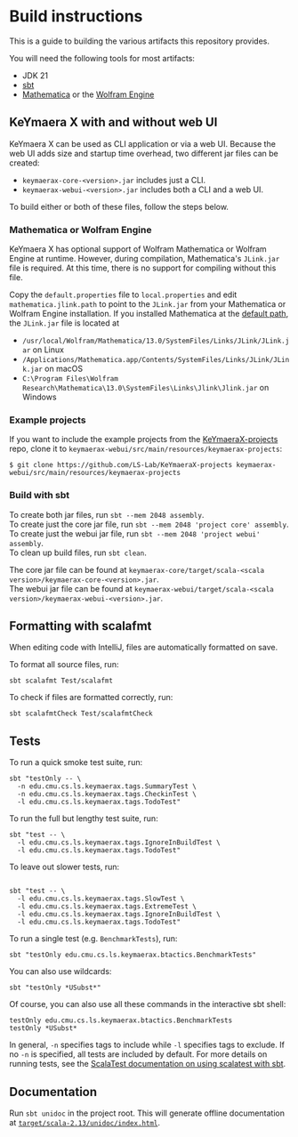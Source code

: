 # Build instructions

This is a guide to building the various artifacts this repository provides.

You will need the following tools for most artifacts:

- JDK 21
- [sbt](https://www.scala-sbt.org/)
- [Mathematica](https://www.wolfram.com/mathematica/)
  or the [Wolfram Engine](https://www.wolfram.com/engine/)

## KeYmaera X with and without web UI

KeYmaera X can be used as CLI application or via a web UI.
Because the web UI adds size and startup time overhead,
two different jar files can be created:

- `keymaerax-core-<version>.jar` includes just a CLI.
- `keymaerax-webui-<version>.jar` includes both a CLI and a web UI.

To build either or both of these files, follow the steps below.

### Mathematica or Wolfram Engine

KeYmaera X has optional support of Wolfram Mathematica or Wolfram Engine at runtime.
However, during compilation, Mathematica's `JLink.jar` file is required.
At this time, there is no support for compiling without this file.

Copy the `default.properties` file to `local.properties`
and edit `mathematica.jlink.path` to point to the `JLink.jar`
from your Mathematica or Wolfram Engine installation.
If you installed Mathematica at the
[default path](https://reference.wolfram.com/language/tutorial/WolframSystemFileOrganization.html),
the `JLink.jar` file is located at

- `/usr/local/Wolfram/Mathematica/13.0/SystemFiles/Links/JLink/JLink.jar` on Linux
- `/Applications/Mathematica.app/Contents/SystemFiles/Links/JLink/JLink.jar` on macOS
- `C:\Program Files\Wolfram Research\Mathematica\13.0\SystemFiles\Links\Jlink\Jlink.jar` on Windows

### Example projects

If you want to include the example projects
from the [KeYmaeraX-projects](https://github.com/LS-Lab/KeYmaeraX-projects) repo,
clone it to `keymaerax-webui/src/main/resources/keymaerax-projects`:

```shell
$ git clone https://github.com/LS-Lab/KeYmaeraX-projects keymaerax-webui/src/main/resources/keymaerax-projects
```

### Build with sbt

To create both jar files, run `sbt --mem 2048 assembly`.  
To create just the core jar file, run `sbt --mem 2048 'project core' assembly`.  
To create just the webui jar file, run `sbt --mem 2048 'project webui' assembly`.  
To clean up build files, run `sbt clean`.

The core jar file can be found at `keymaerax-core/target/scala-<scala version>/keymaerax-core-<version>.jar`.  
The webui jar file can be found at `keymaerax-webui/target/scala-<scala version>/keymaerax-webui-<version>.jar`.

## Formatting with scalafmt

When editing code with IntelliJ, files are automatically formatted on save.

To format all source files, run:

```shell
sbt scalafmt Test/scalafmt
```

To check if files are formatted correctly, run:

```shell
sbt scalafmtCheck Test/scalafmtCheck
```

## Tests

To run a quick smoke test suite, run:

```shell
sbt "testOnly -- \
  -n edu.cmu.cs.ls.keymaerax.tags.SummaryTest \
  -n edu.cmu.cs.ls.keymaerax.tags.CheckinTest \
  -l edu.cmu.cs.ls.keymaerax.tags.TodoTest"
```

To run the full but lengthy test suite, run:

```shell
sbt "test -- \
  -l edu.cmu.cs.ls.keymaerax.tags.IgnoreInBuildTest \
  -l edu.cmu.cs.ls.keymaerax.tags.TodoTest"
```

To leave out slower tests, run:

```shell

sbt "test -- \
  -l edu.cmu.cs.ls.keymaerax.tags.SlowTest \
  -l edu.cmu.cs.ls.keymaerax.tags.ExtremeTest \
  -l edu.cmu.cs.ls.keymaerax.tags.IgnoreInBuildTest \
  -l edu.cmu.cs.ls.keymaerax.tags.TodoTest"
```

To run a single test (e.g. `BenchmarkTests`), run:

```shell
sbt "testOnly edu.cmu.cs.ls.keymaerax.btactics.BenchmarkTests"
```

You can also use wildcards:

```shell
sbt "testOnly *USubst*"
```

Of course, you can also use all these commands in the interactive sbt shell:

```shell
testOnly edu.cmu.cs.ls.keymaerax.btactics.BenchmarkTests
testOnly *USubst*
```

In general, `-n` specifies tags to include while `-l` specifies tags to exclude.
If no `-n` is specified, all tests are included by default.
For more details on running tests, see the
[ScalaTest documentation on using scalatest with sbt](https://www.scalatest.org/user_guide/using_scalatest_with_sbt).

## Documentation

Run `sbt unidoc` in the project root.
This will generate offline documentation at
[`target/scala-2.13/unidoc/index.html`](target/scala-2.13/unidoc/index.html).

